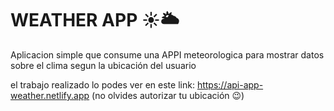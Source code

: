 # WEATHER APP ☀️🌥

Aplicacion simple que consume una APPI meteorologica para mostrar datos sobre el clima segun la ubicación del usuario 

el trabajo realizado lo podes ver en este link: https://api-app-weather.netlify.app (no olvides autorizar tu ubicación 😉)


